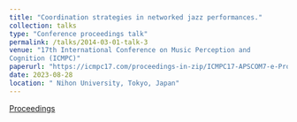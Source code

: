 ```yaml
---
title: "Coordination strategies in networked jazz performances."
collection: talks
type: "Conference proceedings talk"
permalink: /talks/2014-03-01-talk-3
venue: "17th International Conference on Music Perception and
Cognition (ICMPC)"
paperurl: "https://icmpc17.com/proceedings-in-zip/ICMPC17-APSCOM7-e-Proceedings.zip/"
date: 2023-08-28
location: " Nihon University, Tokyo, Japan"
---
```


[Proceedings](https://icmpc17.com/proceedings-in-zip/ICMPC17-APSCOM7-e-Proceedings.zip/)
